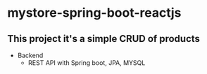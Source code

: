 # mystore-spring-boot-reactjs

## This project it's a simple CRUD of products

- Backend
  - REST API with Spring boot, JPA, MYSQL
